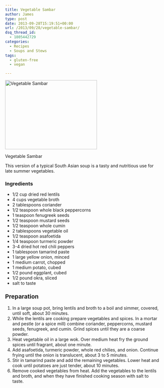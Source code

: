 ```yaml
---
title: Vegetable Sambar
author: James
type: post
date: 2013-09-28T15:19:51+00:00
url: /2013/09/28/vegetable-sambar/
dsq_thread_id:
  - 1805442729
categories:
  - Recipes
  - Soups and Stews
tags:
  - gluten-free
  - vegan

---
```

<div id="attachment_3600" style="width: 310px" class="wp-caption alignright">
  <a href="{{% mediaroot %}}uploads/2013/09/P9274433-001.jpg" rel="lightbox[3589]"><img class="size-medium wp-image-3600" alt="Vegetable Sambar" src="{{% mediaroot %}}uploads/2013/09/P9274433-001-300x225.jpg" width="300" height="225" srcset="{{% mediaroot %}}uploads/2013/09/P9274433-001-300x225.jpg 300w, {{% mediaroot %}}uploads/2013/09/P9274433-001.jpg 800w" sizes="(max-width: 300px) 100vw, 300px" /></a>
  
  <p class="wp-caption-text">
    Vegetable Sambar
  </p>
</div>

This version of a typical South Asian soup is a tasty and nutritious use for late summer vegetables.

### Ingredients

  * 1/2 cup dried red lentils
  * 4 cups vegetable broth
  * 2 tablespoons coriander
  * 1/2 teaspoon whole black peppercorns
  * 1 teaspoon fenugreek seeds
  * 1/2 teaspoon mustard seeds
  * 1/2 teaspoon whole cumin
  * 2 tablespoons vegetable oil
  * 1/2 teaspoon asafoetida
  * 1/4 teaspoon turmeric powder
  * 3-4 dried hot red chili peppers
  * 1 tablespoon tamarind paste
  * 1 large yellow onion, minced
  * 1 medium carrot, chopped
  * 1 medium potato, cubed
  * 1/2 pound eggplant, cubed
  * 1/2 pound okra, sliced
  * salt to taste

### <span style="font-size: 1.17em;">Preparation</span>

  1. In a large soup pot, bring lentils and broth to a boil and simmer, covered, until soft, about 30 minutes.
  2. While the lentils are cooking prepare vegetables and spices. In a mortar and pestle (or a spice mill) combine coriander, peppercorns, mustard seeds, fenugreek, and cumin. Grind spices until they are a coarse powder.
  3. Heat vegetable oil in a large wok. Over medium heat fry the ground spices until fragrant, about one minute.
  4. Add asafoetida, turmeric powder, whole red chilies, and onion. Continue frying until the onion is translucent, about 3 to 5 minutes.
  5. Stir in tamarind paste and add the remaining vegetables. Lower heat and cook until potatoes are just tender, about 10 minutes.
  6. Remove cooked vegetables from heat. Add the vegetables to the lentils and broth, and when they have finished cooking season with salt to taste.